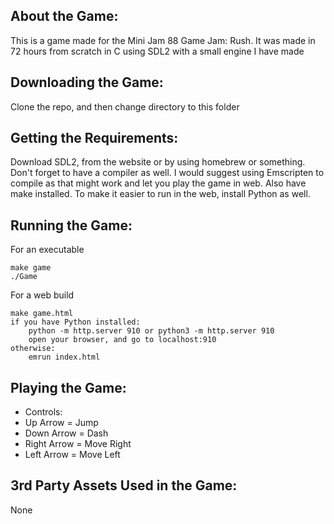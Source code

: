 ## About the Game:
This is a game made for the Mini Jam 88 Game Jam: Rush. It was made in 72 hours
from scratch in C using SDL2 with a small engine I have made

## Downloading the Game:
Clone the repo, and then change directory to this folder

## Getting the Requirements:

Download SDL2, from the website or by using homebrew or something. Don't forget
to have a compiler as well. I would suggest using Emscripten to compile as that
might work and let you play the game in web. Also have make installed. To make
it easier to run in the web, install Python as well.

## Running the Game:

For an executable
```
make game
./Game
```
For a web build
```
make game.html
if you have Python installed:
    python -m http.server 910 or python3 -m http.server 910
    open your browser, and go to localhost:910
otherwise:
    emrun index.html
```

## Playing the Game:
- Controls:
- Up Arrow = Jump
- Down Arrow = Dash
- Right Arrow = Move Right
- Left Arrow = Move Left


## 3rd Party Assets Used in the Game:
None

